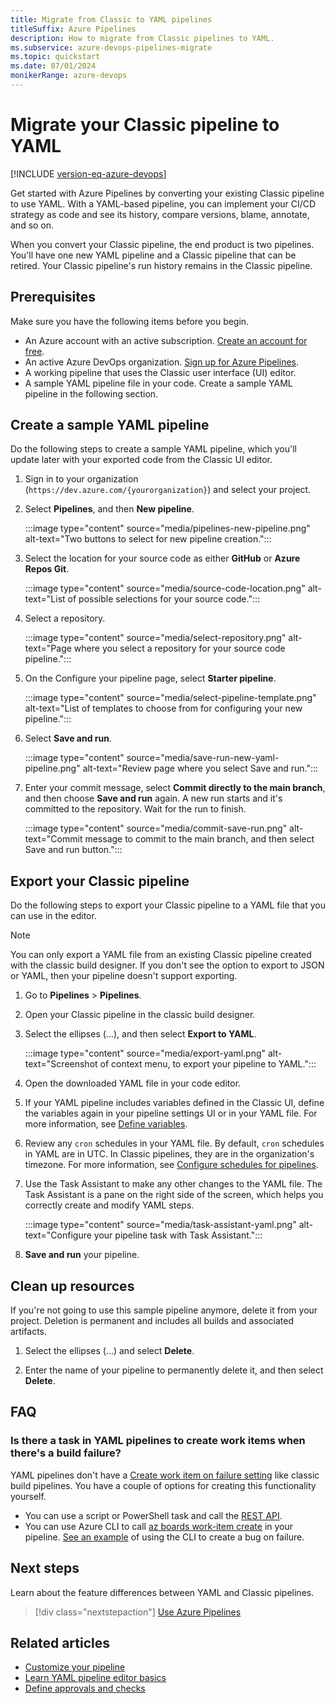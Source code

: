 ```yaml
---
title: Migrate from Classic to YAML pipelines
titleSuffix: Azure Pipelines
description: How to migrate from Classic pipelines to YAML.
ms.subservice: azure-devops-pipelines-migrate
ms.topic: quickstart
ms.date: 07/01/2024
monikerRange: azure-devops
---
```


# Migrate your Classic pipeline to YAML

[!INCLUDE [version-eq-azure-devops](../../includes/version-eq-azure-devops.md)]

Get started with Azure Pipelines by converting your existing Classic pipeline to use YAML. With a YAML-based pipeline, you can implement your CI/CD strategy as code and see its history, compare versions, blame, annotate, and so on.

When you convert your Classic pipeline, the end product is two pipelines. You'll have one new YAML pipeline and a Classic pipeline that can be retired. Your Classic pipeline's run history remains in the Classic pipeline. 

## Prerequisites

Make sure you have the following items before you begin.

- An Azure account with an active subscription. [Create an account for free](https://azure.microsoft.com/free/?WT.mc_id=A261C142F).
- An active Azure DevOps organization. [Sign up for Azure Pipelines](../get-started/pipelines-sign-up.md).
- A working pipeline that uses the Classic user interface (UI) editor.
- A sample YAML pipeline file in your code. Create a sample YAML pipeline in the following section.

## Create a sample YAML pipeline

Do the following steps to create a sample YAML pipeline, which you'll update later with your exported code from the Classic UI editor.

1. Sign in to your organization (```https://dev.azure.com/{yourorganization}```) and select your project.

2. Select **Pipelines**, and then **New pipeline**.

   :::image type="content" source="media/pipelines-new-pipeline.png" alt-text="Two buttons to select for new pipeline creation.":::

3. Select the location for your source code as either **GitHub** or **Azure Repos Git**.

   :::image type="content" source="media/source-code-location.png" alt-text="List of possible selections for your source code.":::

4. Select a repository.

   :::image type="content" source="media/select-repository.png" alt-text="Page where you select a repository for your source code pipeline.":::

5. On the Configure your pipeline page, select **Starter pipeline**.

   :::image type="content" source="media/select-pipeline-template.png" alt-text="List of templates to choose from for configuring your new pipeline.":::

6. Select **Save and run**.

   :::image type="content" source="media/save-run-new-yaml-pipeline.png" alt-text="Review page where you select Save and run.":::

7. Enter your commit message, select **Commit directly to the main branch**, and then choose **Save and run** again. A new run starts and it's committed to the repository. Wait for the run to finish.

   :::image type="content" source="media/commit-save-run.png" alt-text="Commit message to commit to the main branch, and then select Save and run button.":::

## Export your Classic pipeline

Do the following steps to export your Classic pipeline to a YAML file that you can use in the editor. 

> [!NOTE]
> You can only export a YAML file from an existing Classic pipeline created with the classic build designer. If you don't see the option to export to JSON or YAML, then your pipeline doesn't support exporting. 

1. Go to **Pipelines** > **Pipelines**. 
 
1. Open your Classic pipeline in the classic build designer.

1. Select the ellipses (...), and then select **Export to YAML**.

    :::image type="content" source="media/export-yaml.png" alt-text="Screenshot of context menu, to export your pipeline to YAML.":::

1. Open the downloaded YAML file in your code editor.

1. If your YAML pipeline includes variables defined in the Classic UI, define the variables again in your pipeline settings UI or in your YAML file. For more information, see [Define variables](../process/variables.md).

1. Review any `cron` schedules in your YAML file. By default, `cron` schedules in YAML are in UTC. In Classic pipelines, they are in the organization's timezone. For more information, see [Configure schedules for pipelines](../process/scheduled-triggers.md).

1. Use the Task Assistant to make any other changes to the YAML file. The Task Assistant is a pane on the right side of the screen, which helps you correctly create and modify YAML steps.

    :::image type="content" source="media/task-assistant-yaml.png" alt-text="Configure your pipeline task with Task Assistant.":::

1. **Save and run** your pipeline.

## Clean up resources

If you're not going to use this sample pipeline anymore, delete it from your project. Deletion is permanent and includes all builds and associated artifacts.

1. Select the ellipses (...) and select **Delete**.

2. Enter the name of your pipeline to permanently delete it, and then select **Delete**.

## FAQ

### Is there a task in YAML pipelines to create work items when there's a build failure? 

YAML pipelines don't have a [Create work item on failure setting](../build/options.md#create-a-work-item-on-failure) like classic build pipelines. You have a couple of options for creating this functionality yourself.
- You can use a script or PowerShell task and call the [REST API](/rest/api/azure/devops/pipelines/). 
- You can use Azure CLI to call [az boards work-item create](/cli/azure/boards/work-item#az-boards-work-item-create) in your pipeline. [See an example](../customize-pipeline.md#create-work-item-on-failure) of using the CLI to create a bug on failure.

## Next steps

Learn about the feature differences between YAML and Classic pipelines.

> [!div class="nextstepaction"]
> [Use Azure Pipelines](../get-started/pipelines-get-started.md#feature-availability)

## Related articles

- [Customize your pipeline](../customize-pipeline.md)
- [Learn YAML pipeline editor basics](../get-started/yaml-pipeline-editor.md)
- [Define approvals and checks](../release/approvals/approvals.md)
